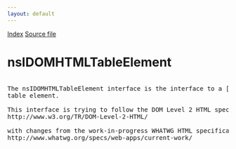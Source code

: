 ```yaml
---
layout: default
---
```

<div id='links'><a href="../index.html">Index</a>
<a href="http://dxr.mozilla.org/mozilla-central/source/dom/interfaces/html/nsIDOMHTMLTableElement.idl">Source file</a>
</div>

# nsIDOMHTMLTableElement #
<pre>  
The nsIDOMHTMLTableElement interface is the interface to a [X]HTML  
table element.  
  
This interface is trying to follow the DOM Level 2 HTML specification:  
http://www.w3.org/TR/DOM-Level-2-HTML/  
  
with changes from the work-in-progress WHATWG HTML specification:  
http://www.whatwg.org/specs/web-apps/current-work/  
  
</pre>